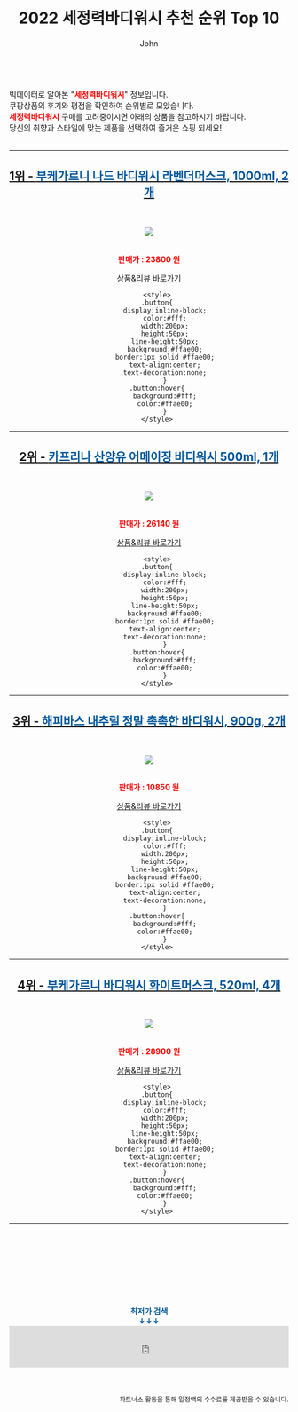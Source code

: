 ﻿---
layout: post
title:  "2022 세정력바디워시 추천 순위 Top 10"
author: John
categories: [ 화장품/미용 ]
tags: [  ]
image: https://static.coupangcdn.com/image/retail/images/1155879965224743-d36f507d-7a10-4a9a-93be-7ed110c7e385.jpg 
description: "2022 세정력바디워시 추천 순위 Top 10 관련 상품으로 가장 고객 선호도가 높은 제품입니다."
toc: true
toc_sticky: true
---

<br>
빅데이터로 알아본 "<b><font color='#ff0000'>세정력바디워시</font></b>" 정보입니다.
<br>
쿠팡상품의 후기와 평점을 확인하여 순위별로 모았습니다.
<br>
<b><font color='#ff0000'>세정력바디워시</font></b>  구매를 고려중이시면 아래의 상품을 참고하시기 바랍니다.
<br>
당신의 취향과 스타일에 맞는 제품을 선택하여 즐거운 쇼핑 되세요!
<br><br>
<hr>
<p>
    
<center><h2><a href="https://link.coupang.com/re/AFFSDP?lptag=AF7307611&pageKey=6540561327&itemId=14560305948&vendorItemId=70009889620&traceid=V0-153-fcf46d086fc36963&requestid=20221103083014464035815" target="_blank"><b>1위 - <font color='#01579B'>부케가르니 나드 바디워시 라벤더머스크, 1000ml, 2개</font></b></a></h2><br>

<a href="https://link.coupang.com/re/AFFSDP?lptag=AF7307611&pageKey=6540561327&itemId=14560305948&vendorItemId=70009889620&traceid=V0-153-fcf46d086fc36963&requestid=20221103083014464035815" target="_blank"><img src="https://static.coupangcdn.com/image/retail/images/1155879965224743-d36f507d-7a10-4a9a-93be-7ed110c7e385.jpg"></a><br><br>

<b><font color='#ff0000'>판매가 : 23800 원</font></b><br>

<a href="https://link.coupang.com/re/AFFSDP?lptag=AF7307611&pageKey=6540561327&itemId=14560305948&vendorItemId=70009889620&traceid=V0-153-fcf46d086fc36963&requestid=20221103083014464035815" target="_blank" class="button">상품&리뷰 바로가기</a><p>

        <style>
        .button{
            display:inline-block;
            color:#fff;
            width:200px;
            height:50px;
            line-height:50px;
            background:#ffae00;
            border:1px solid #ffae00;
            text-align:center;
            text-decoration:none;
            }
        .button:hover{
            background:#fff;
            color:#ffae00;
            }
        </style>

<hr>

<center><h2><a href="https://link.coupang.com/re/AFFSDP?lptag=AF7307611&pageKey=6780333015&itemId=15942443519&vendorItemId=83192720657&traceid=V0-153-b13e8088abd87f2d&requestid=20221103083014464035815" target="_blank"><b>2위 - <font color='#01579B'>카프리나 산양유 어메이징 바디워시 500ml, 1개</font></b></a></h2><br>

<a href="https://link.coupang.com/re/AFFSDP?lptag=AF7307611&pageKey=6780333015&itemId=15942443519&vendorItemId=83192720657&traceid=V0-153-b13e8088abd87f2d&requestid=20221103083014464035815" target="_blank"><img src="https://static.coupangcdn.com/image/vendor_inventory/d337/c83c76af5a0ae06c8ffbe406362f56f78cfa3c9c88d78d803fccfe286cb5.jpg"></a><br><br>

<b><font color='#ff0000'>판매가 : 26140 원</font></b><br>

<a href="https://link.coupang.com/re/AFFSDP?lptag=AF7307611&pageKey=6780333015&itemId=15942443519&vendorItemId=83192720657&traceid=V0-153-b13e8088abd87f2d&requestid=20221103083014464035815" target="_blank" class="button">상품&리뷰 바로가기</a><p>

        <style>
        .button{
            display:inline-block;
            color:#fff;
            width:200px;
            height:50px;
            line-height:50px;
            background:#ffae00;
            border:1px solid #ffae00;
            text-align:center;
            text-decoration:none;
            }
        .button:hover{
            background:#fff;
            color:#ffae00;
            }
        </style>

<hr>

<center><h2><a href="https://link.coupang.com/re/AFFSDP?lptag=AF7307611&pageKey=202876034&itemId=96584050&vendorItemId=70477128330&traceid=V0-153-5228fee6e3686fe9&requestid=20221103083014464035815" target="_blank"><b>3위 - <font color='#01579B'>해피바스 내추럴 정말 촉촉한 바디워시, 900g, 2개</font></b></a></h2><br>

<a href="https://link.coupang.com/re/AFFSDP?lptag=AF7307611&pageKey=202876034&itemId=96584050&vendorItemId=70477128330&traceid=V0-153-5228fee6e3686fe9&requestid=20221103083014464035815" target="_blank"><img src="https://static.coupangcdn.com/image/product/image/vendoritem/2016/05/02/3001060691/a815654e-5589-42c6-9f9e-04af80f1a633.jpg"></a><br><br>

<b><font color='#ff0000'>판매가 : 10850 원</font></b><br>

<a href="https://link.coupang.com/re/AFFSDP?lptag=AF7307611&pageKey=202876034&itemId=96584050&vendorItemId=70477128330&traceid=V0-153-5228fee6e3686fe9&requestid=20221103083014464035815" target="_blank" class="button">상품&리뷰 바로가기</a><p>

        <style>
        .button{
            display:inline-block;
            color:#fff;
            width:200px;
            height:50px;
            line-height:50px;
            background:#ffae00;
            border:1px solid #ffae00;
            text-align:center;
            text-decoration:none;
            }
        .button:hover{
            background:#fff;
            color:#ffae00;
            }
        </style>

<hr>

<center><h2><a href="https://link.coupang.com/re/AFFSDP?lptag=AF7307611&pageKey=6202083839&itemId=12312237555&vendorItemId=71994651961&traceid=V0-153-7e07a9b7aefb0e45&requestid=20221103083014464035815" target="_blank"><b>4위 - <font color='#01579B'>부케가르니 바디워시 화이트머스크, 520ml, 4개</font></b></a></h2><br>

<a href="https://link.coupang.com/re/AFFSDP?lptag=AF7307611&pageKey=6202083839&itemId=12312237555&vendorItemId=71994651961&traceid=V0-153-7e07a9b7aefb0e45&requestid=20221103083014464035815" target="_blank"><img src="https://static.coupangcdn.com/image/retail/images/445655373811617-2ea41473-eebe-49c3-b6cc-e7acdbc77136.jpg"></a><br><br>

<b><font color='#ff0000'>판매가 : 28900 원</font></b><br>

<a href="https://link.coupang.com/re/AFFSDP?lptag=AF7307611&pageKey=6202083839&itemId=12312237555&vendorItemId=71994651961&traceid=V0-153-7e07a9b7aefb0e45&requestid=20221103083014464035815" target="_blank" class="button">상품&리뷰 바로가기</a><p>

        <style>
        .button{
            display:inline-block;
            color:#fff;
            width:200px;
            height:50px;
            line-height:50px;
            background:#ffae00;
            border:1px solid #ffae00;
            text-align:center;
            text-decoration:none;
            }
        .button:hover{
            background:#fff;
            color:#ffae00;
            }
        </style>

<hr>

<br><br><br><br><br><br><br>
<center><b><font color='#01579B' size='medium'>최저가 검색<br>
↓↓↓</font></b></center>
<center><iframe src="https://coupa.ng/b1Tbjx" width="100%" height="75" frameborder="0" scrolling="no" referrerpolicy="unsafe-url"></iframe></center>
<br><br>
<p>
<small>
    <div align="right">파트너스 활동을 통해 일정액의 수수료를 제공받을 수 있습니다.</div>
</small>
</p>

